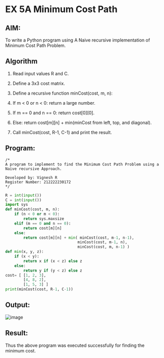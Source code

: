 
# EX 5A Minimum Cost Path

## AIM:

To write a Python program using A Naive recursive implementation of Minimum Cost Path Problem.

## Algorithm

1. Read input values R and C.

2. Define a 3x3 cost matrix.

3. Define a recursive function minCost(cost, m, n):

4. If m < 0 or n < 0: return a large number.

5. If m == 0 and n == 0: return cost[0][0].

6. Else: return cost[m][n] + min(minCost from left, top, and diagonal).

7. Call minCost(cost, R-1, C-1) and print the result.

## Program:
```
/*
A program to implement to find the Minimum Cost Path Problem using a  Naive recursive Approach.

Developed by: Vignesh R
Register Number: 212222230172
*/
```
```python
R = int(input())
C = int(input())
import sys
def minCost(cost, m, n):
    if (n < 0 or m < 0):
        return sys.maxsize
    elif (m == 0 and n == 0):
        return cost[m][n]
    else:
        return cost[m][n] + min( minCost(cost, m-1, n-1),
                                minCost(cost, m-1, n),
                                minCost(cost, m, n-1) )
def min(x, y, z):
    if (x < y):
        return x if (x < z) else z
    else:
        return y if (y < z) else z
cost= [ [1, 2, 3],
        [4, 8, 2],
        [1, 5, 3] ]
print(minCost(cost, R-1, C-1))
```

## Output:

![image](https://github.com/user-attachments/assets/f214044e-59d6-43be-a5de-c82aba17c39a)


## Result:
Thus the above program was executed successfully for finding the minimum cost.
